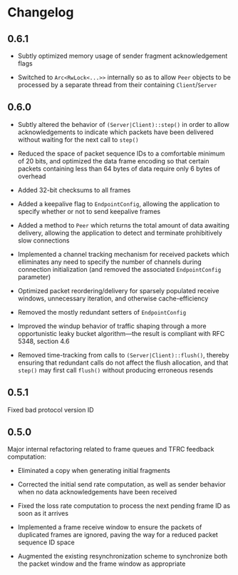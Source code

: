 
# Changelog

## 0.6.1

* Subtly optimized memory usage of sender fragment acknowledgement flags

* Switched to `Arc<RwLock<...>>` internally so as to allow `Peer` objects to be
  processed by a separate thread from their containing `Client`/`Server`

## 0.6.0

* Subtly altered the behavior of `(Server|Client)::step()` in order to allow
  acknowledgements to indicate which packets have been delivered without
  waiting for the next call to `step()`

* Reduced the space of packet sequence IDs to a comfortable minimum of 20 bits,
  and optimized the data frame encoding so that certain packets containing less
  than 64 bytes of data require only 6 bytes of overhead

* Added 32-bit checksums to all frames

* Added a keepalive flag to `EndpointConfig`, allowing the application to
  specify whether or not to send keepalive frames

* Added a method to `Peer` which returns the total amount of data awaiting
  delivery, allowing the application to detect and terminate prohibitively slow
  connections

* Implemented a channel tracking mechanism for received packets which
  elliminates any need to specify the number of channels during connection
  initialization (and removed the associated `EndpointConfig` parameter)

* Optimized packet reordering/delivery for sparsely populated receive windows,
  unnecessary iteration, and otherwise cache-efficiency

* Removed the mostly redundant setters of `EndpointConfig`

* Improved the windup behavior of traffic shaping through a more opportunistic
  leaky bucket algorithm—the result is compliant with RFC 5348, section 4.6

* Removed time-tracking from calls to `(Server|Client)::flush()`, thereby
  ensuring that redundant calls do not affect the flush allocation, and that
  `step()` may first call `flush()` without producing erroneous resends

## 0.5.1

Fixed bad protocol version ID

## 0.5.0

Major internal refactoring related to frame queues and TFRC feedback
computation:

* Eliminated a copy when generating initial fragments

* Corrected the initial send rate computation, as well as sender behavior when
  no data acknowledgements have been received

* Fixed the loss rate computation to process the next pending frame ID as soon
  as it arrives

* Implemented a frame receive window to ensure the packets of duplicated frames
  are ignored, paving the way for a reduced packet sequence ID space

* Augmented the existing resynchronization scheme to synchronize both the packet
  window and the frame window as appropriate

